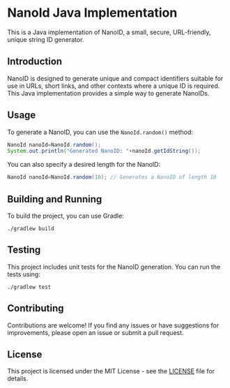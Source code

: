 # NanoId Java Implementation

This is a Java implementation of NanoID, a small, secure, URL-friendly, unique string ID generator.

## Introduction

NanoID is designed to generate unique and compact identifiers suitable for use in URLs, short links, and other contexts where a unique ID is required. This Java implementation provides a simple way to
generate NanoIDs.

## Usage

To generate a NanoID, you can use the `NanoId.random()` method:

```java
NanoId nanoId=NanoId.random();
System.out.println("Generated NanoID: "+nanoId.getIdString());
```

You can also specify a desired length for the NanoID:

```java
NanoId nanoId=NanoId.random(10); // Generates a NanoID of length 10
```

## Building and Running

To build the project, you can use Gradle:

```shell
./gradlew build
```

## Testing

This project includes unit tests for the NanoID generation. You can run the tests using:

```shell
./gradlew test
```

## Contributing

Contributions are welcome! If you find any issues or have suggestions for improvements, please open an issue or submit a pull request.

## License

This project is licensed under the MIT License - see the [LICENSE](LICENSE) file for details.

